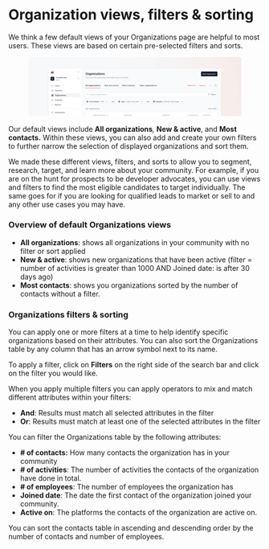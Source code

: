 # Organization views, filters & sorting

We think a few default views of your Organizations page are helpful to most users. These views are based on certain pre-selected filters and sorts.&#x20;

<figure><img src="../../.gitbook/assets/docs-organizations-filters.png" alt=""><figcaption></figcaption></figure>

Our default views include **All organizations**_,_ **New & active**, and **Most contacts.** Within these views, you can also add and create your own filters to further narrow the selection of displayed organizations and sort them.

We made these different views, filters, and sorts to allow you to segment, research, target, and learn more about your community. For example, if you are on the hunt for prospects to be developer advocates, you can use views and filters to find the most eligible candidates to target individually. The same goes for if you are looking for qualified leads to market or sell to and any other use cases you may have.

### Overview of default Organizations views

* **All organizations**: shows all organizations in your community with no filter or sort applied
* **New & active**: shows new organizations that have been active (filter = number of activities is greater than 1000 AND Joined date: is after 30 days ago)
* **Most contacts**: shows you organizations sorted by the number of contacts without a filter.

### Organizations filters & sorting&#x20;

You can apply one or more filters at a time to help identify specific organizations based on their attributes. You can also sort the Organizations table by any column that has an arrow symbol next to its name.

To apply a filter, click on **Filters** on the right side of the search bar and click on the filter you would like.

When you apply multiple filters you can apply operators to mix and match different attributes within your filters:

* **And**: Results must match all selected attributes in the filter
* **Or**: Results must match at least one of the selected attributes in the filter

You can filter the Organizations table by the following attributes:

* **# of contacts:** How many contacts the organization has in your community
* **# of activities**: The number of activities the contacts of the organization have done in total.
* **# of employees**: The number of employees the organization has
* **Joined date**: The date the first contact of the organization joined your community.
* **Active on**: The platforms the contacts of the organization are active on.

You can sort the contacts table in ascending and descending order by the number of contacts and number of employees.
